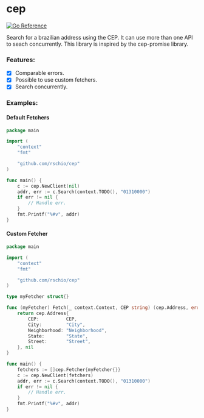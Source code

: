 # cep
[![Go Reference](https://pkg.go.dev/badge/github.com/rschio/cep.svg)](https://pkg.go.dev/github.com/rschio/cep)

Search for a brazilian address using the CEP. It can use more than one API to seach concurrently. 
This library is inspired by the cep-promise library.

### Features:
- [x] Comparable errors.
- [x] Possible to use custom fetchers.
- [x] Search concurrently.

### Examples:

#### Default Fetchers
```go
package main

import (
	"context"
	"fmt"

	"github.com/rschio/cep"
)

func main() {
	c := cep.NewClient(nil)
	addr, err := c.Search(context.TODO(), "01310000")
	if err != nil {
		// Handle err.
	}
	fmt.Printf("%#v", addr)
}

```

#### Custom Fetcher
```go
package main

import (
	"context"
	"fmt"

	"github.com/rschio/cep"
)

type myFetcher struct{}

func (myFetcher) Fetch(_ context.Context, CEP string) (cep.Address, error) {
	return cep.Address{
		CEP:          CEP,
		City:         "City",
		Neighborhood: "Neighborhood",
		State:        "State",
		Street:       "Street",
	}, nil
}

func main() {
	fetchers := []cep.Fetcher{myFetcher{}}
	c := cep.NewClient(fetchers)
	addr, err := c.Search(context.TODO(), "01310000")
	if err != nil {
		// Handle err.
	}
	fmt.Printf("%#v", addr)
}
```
